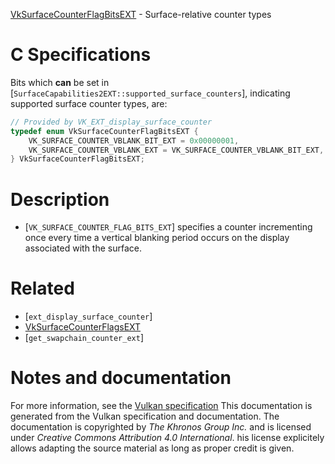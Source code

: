 [VkSurfaceCounterFlagBitsEXT](https://www.khronos.org/registry/vulkan/specs/1.3-extensions/man/html/VkSurfaceCounterFlagBitsEXT.html) - Surface-relative counter types

# C Specifications
Bits which  **can**  be set in
[`SurfaceCapabilities2EXT::supported_surface_counters`], indicating
supported surface counter types, are:
```c
// Provided by VK_EXT_display_surface_counter
typedef enum VkSurfaceCounterFlagBitsEXT {
    VK_SURFACE_COUNTER_VBLANK_BIT_EXT = 0x00000001,
    VK_SURFACE_COUNTER_VBLANK_EXT = VK_SURFACE_COUNTER_VBLANK_BIT_EXT,
} VkSurfaceCounterFlagBitsEXT;
```

# Description
- [`VK_SURFACE_COUNTER_FLAG_BITS_EXT`] specifies a counter incrementing once every time a vertical blanking period occurs on the display associated with the surface.

# Related
- [`ext_display_surface_counter`]
- [VkSurfaceCounterFlagsEXT]()
- [`get_swapchain_counter_ext`]

# Notes and documentation
For more information, see the [Vulkan specification](https://www.khronos.org/registry/vulkan/specs/1.3-extensions/html/vkspec.html)
This documentation is generated from the Vulkan specification and documentation.
The documentation is copyrighted by *The Khronos Group Inc.* and is licensed under *Creative Commons Attribution 4.0 International*.
his license explicitely allows adapting the source material as long as proper credit is given.
        